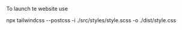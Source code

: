 To launch te website use 

npx tailwindcss --postcss -i ./src/styles/style.scss -o ./dist/style.css
